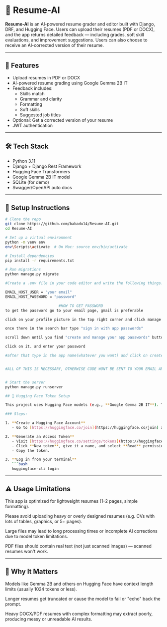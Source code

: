# 📄 Resume-AI

**Resume-AI** is an AI-powered resume grader and editor built with Django, DRF, and Hugging Face. Users can upload their resumes (PDF or DOCX), and the app returns detailed feedback — including grades, soft skill evaluations, and improvement suggestions. Users can also choose to receive an AI-corrected version of their resume.

---

## 🚀 Features

- Upload resumes in PDF or DOCX
- AI-powered resume grading using Google Gemma 2B IT
- Feedback includes:
  - Skills match
  - Grammar and clarity
  - Formatting
  - Soft skills
  - Suggested job titles
- Optional: Get a corrected version of your resume
- JWT authentication

---

## 🛠 Tech Stack

- Python 3.11
- Django + Django Rest Framework
- Hugging Face Transformers
- Google Gemma 2B IT model
- SQLite (for demo)
- Swagger/OpenAPI auto docs

---

## 🔧 Setup Instructions

```bash
# Clone the repo
git clone https://github.com/babadu14/Resume-AI.git
cd Resume-AI

# Set up a virtual environment
python -m venv env
env\Scripts\activate  # On Mac: source env/bin/activate

# Install dependencies
pip install -r requirements.txt

# Run migrations
python manage.py migrate

#Create a .env file in your code editor and write the following things:

EMAIL_HOST_USER = "your email"
EMAIL_HOST_PASSWORD = "password"

                        #HOW TO GET PASSWORD 
to get the password go to your email page, gmail is preferable

click on your profile picture in the top right corner and click manage your google account

once there in the search bar type "sign in with app passwords"

scroll down until you find "create and manage your app passwords" button (it should be highlited)

click on it. and enter your password

#after that type in the app name(whatever you want) and click on create, you will see a code. copy it and paste it in the .env file 


#ALL OF THIS IS NECESSARY, OTHERWISE CODE WONT BE SENT TO YOUR EMAIL AND YOU WONT BE ABLE TO LOG IN


# Start the server
python manage.py runserver

## 🔑 Hugging Face Token Setup

This project uses Hugging Face models (e.g., **Google Gemma 2B IT**). To run the app locally, you need a Hugging Face account and an access token.

### Steps:

1. **Create a Hugging Face Account**
   - Go to [https://huggingface.co/join](https://huggingface.co/join) and sign up.

2. **Generate an Access Token**
   - Visit [https://huggingface.co/settings/tokens](https://huggingface.co/settings/tokens)
   - Click **New token**, give it a name, and select **Read** permission.
   - Copy the token.

3. **Log in from your terminal**
   ```bash
   huggingface-cli login


```
---

## ⚠️ Usage Limitations

This app is optimized for lightweight resumes (1–2 pages, simple formatting).

Please avoid uploading heavy or overly designed resumes (e.g. CVs with lots of tables, graphics, or 5+ pages).

Large files may lead to long processing times or incomplete AI corrections due to model token limitations.

PDF files should contain real text (not just scanned images) — scanned resumes won't work.

---

## 🧠 Why It Matters

Models like Gemma 2B and others on Hugging Face have context length limits (usually 1024 tokens or less).

Longer resumes get truncated or cause the model to fail or "echo" back the prompt.

Heavy DOCX/PDF resumes with complex formatting may extract poorly, producing messy or unreadable AI results.


